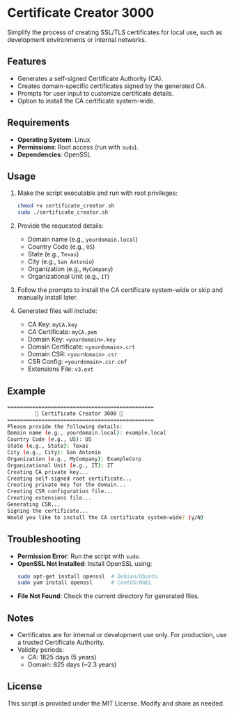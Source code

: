 # Certificate Creator 3000

Simplify the process of creating SSL/TLS certificates for local use, such as development environments or internal networks.

## Features

- Generates a self-signed Certificate Authority (CA).
- Creates domain-specific certificates signed by the generated CA.
- Prompts for user input to customize certificate details.
- Option to install the CA certificate system-wide.

## Requirements

- **Operating System**: Linux
- **Permissions**: Root access (run with `sudo`).
- **Dependencies**: OpenSSL

## Usage

1. Make the script executable and run with root privileges:
   ```bash
   chmod +x certificate_creator.sh
   sudo ./certificate_creator.sh
   ```

2. Provide the requested details:
   - Domain name (e.g., `yourdomain.local`)
   - Country Code (e.g., `US`)
   - State (e.g., `Texas`)
   - City (e.g., `San Antonio`)
   - Organization (e.g., `MyCompany`)
   - Organizational Unit (e.g., `IT`)

3. Follow the prompts to install the CA certificate system-wide or skip and manually install later.

4. Generated files will include:
   - CA Key: `myCA.key`
   - CA Certificate: `myCA.pem`
   - Domain Key: `<yourdomain>.key`
   - Domain Certificate: `<yourdomain>.crt`
   - Domain CSR: `<yourdomain>.csr`
   - CSR Config: `<yourdomain>.csr.cnf`
   - Extensions File: `v3.ext`

## Example

```bash
===============================================
         🎉 Certificate Creator 3000 🎉        
===============================================
Please provide the following details:
Domain name (e.g., yourdomain.local): example.local
Country Code (e.g., US): US
State (e.g., State): Texas
City (e.g., City): San Antonio
Organization (e.g., MyCompany): ExampleCorp
Organizational Unit (e.g., IT): IT
Creating CA private key...
Creating self-signed root certificate...
Creating private key for the domain...
Creating CSR configuration file...
Creating extensions file...
Generating CSR...
Signing the certificate...
Would you like to install the CA certificate system-wide? (y/N)
```

## Troubleshooting

- **Permission Error**: Run the script with `sudo`.
- **OpenSSL Not Installed**: Install OpenSSL using:
  ```bash
  sudo apt-get install openssl  # Debian/Ubuntu
  sudo yum install openssl      # CentOS/RHEL
  ```
- **File Not Found**: Check the current directory for generated files.

## Notes

- Certificates are for internal or development use only. For production, use a trusted Certificate Authority.
- Validity periods:
  - CA: 1825 days (5 years)
  - Domain: 825 days (~2.3 years)

## License

This script is provided under the MIT License. Modify and share as needed.

